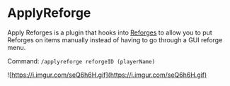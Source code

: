 # ApplyReforge

Apply Reforges is a plugin that hooks into [Reforges](https://github.com/Auxilor/Reforges) to allow you to put Reforges on items manually instead of having to go through a GUI reforge menu. 

Command: `/applyreforge reforgeID (playerName)`

![https://i.imgur.com/seQ6h6H.gif](https://i.imgur.com/seQ6h6H.gif)
